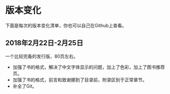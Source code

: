 # 版本变化 #

下面是每次的版本变化清单，你也可以自己在Github上查看。

## 2018年2月22日-2月25日 ##

一个比较完备的发行版，80页左右。

* 加强了书的格式，解决了中文字体显示的问题，加上了色彩，加上了图书推荐页。
* 加强了书的格式，前言和致谢挪到了目录前，附录区别于正常章节。
* 补全了Git。
